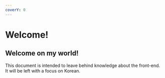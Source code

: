 ```yaml
---
coverY: 0
---
```


# Welcome!

## Welcome on my world!

This document is intended to leave behind knowledge about the front-end. It will be left with a focus on Korean.
